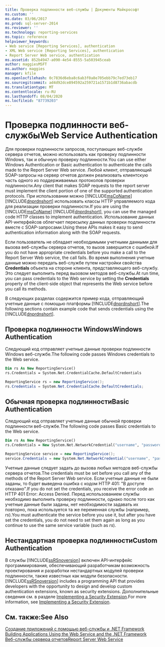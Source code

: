```yaml
---
title: Проверка подлинности веб-службы | Документы Майкрософт
ms.custom: ''
ms.date: 03/06/2017
ms.prod: sql-server-2014
ms.reviewer: ''
ms.technology: reporting-services
ms.topic: reference
helpviewer_keywords:
- Web service [Reporting Services], authentication
- XML Web service [Reporting Services], authentication
- Report Server Web service, authentication
ms.assetid: 852b4947-a090-4e54-8555-5a503945ceab
author: maggiesMSFT
ms.author: maggies
manager: kfile
ms.openlocfilehash: 0c7836d6eba8c6ab3f0a8e705ebb79c7ed73eb17
ms.sourcegitcommit: ad4d92dce894592a259721a1571b1d8736abacdb
ms.translationtype: MT
ms.contentlocale: ru-RU
ms.lasthandoff: 08/04/2020
ms.locfileid: "87739203"
---
```

# <a name="web-service-authentication"></a><span data-ttu-id="0c181-102">Проверка подлинности веб-службы</span><span class="sxs-lookup"><span data-stu-id="0c181-102">Web Service Authentication</span></span>
  <span data-ttu-id="0c181-103">Для проверки подлинности запросов, поступающих веб-службе сервера отчетов, можно использовать как проверку подлинности Windows, так и обычную проверку подлинности.</span><span class="sxs-lookup"><span data-stu-id="0c181-103">You can use either Windows Authentication or Basic authentication to authenticate the calls made to the Report Server Web service.</span></span> <span data-ttu-id="0c181-104">Любой клиент, отправляющий SOAP-запросы на сервер отчетов должен реализовать клиентскую часть одного из поддерживаемых протоколов проверки подлинности.</span><span class="sxs-lookup"><span data-stu-id="0c181-104">Any client that makes SOAP requests to the report server must implement the client portion of one of the supported authentication protocols.</span></span> <span data-ttu-id="0c181-105">При использовании можно [!INCLUDE[msCoName](../../../includes/msconame-md.md)] [!INCLUDE[dnprdnshort](../../../includes/dnprdnshort-md.md)] использовать классы HTTP управляемого кода для реализации проверки подлинности.</span><span class="sxs-lookup"><span data-stu-id="0c181-105">If you are using the [!INCLUDE[msCoName](../../../includes/msconame-md.md)] [!INCLUDE[dnprdnshort](../../../includes/dnprdnshort-md.md)], you can use the managed code HTTP classes to implement authentication.</span></span> <span data-ttu-id="0c181-106">Использование данных API-интерфейсов облегчает пересылку данных проверки подлинности вместе с SOAP-запросами.</span><span class="sxs-lookup"><span data-stu-id="0c181-106">Using these APIs makes it easy to send authentication information along with the SOAP requests.</span></span>  
  
 <span data-ttu-id="0c181-107">Если пользователь не обладает необходимыми учетными данными для вызова веб-службы сервера отчетов, то вызов завершится с ошибкой.</span><span class="sxs-lookup"><span data-stu-id="0c181-107">If you do not have appropriate credentials before you make a call to the Report Server Web service, the call fails.</span></span> <span data-ttu-id="0c181-108">Во время выполнения учетные данные можно передать веб-службе путем настройки свойства **Credentials** объекта на стороне клиента, представляющего веб-службу. Это следует выполнить перед вызовом методов веб-службы.</span><span class="sxs-lookup"><span data-stu-id="0c181-108">At run time, you can pass credentials to the Web service by setting the **Credentials** property of the client-side object that represents the Web service before you call its methods.</span></span>  
  
 <span data-ttu-id="0c181-109">В следующих разделах содержится пример кода, отправляющий учетные данные с помощью платформы [!INCLUDE[dnprdnshort](../../../includes/dnprdnshort-md.md)].</span><span class="sxs-lookup"><span data-stu-id="0c181-109">The following sections contain example code that sends credentials using the [!INCLUDE[dnprdnshort](../../../includes/dnprdnshort-md.md)].</span></span>  
  
## <a name="windows-authentication"></a><span data-ttu-id="0c181-110">Проверка подлинности Windows</span><span class="sxs-lookup"><span data-stu-id="0c181-110">Windows Authentication</span></span>  
 <span data-ttu-id="0c181-111">Следующий код отправляет учетные данные проверки подлинности Windows веб-службе.</span><span class="sxs-lookup"><span data-stu-id="0c181-111">The following code passes Windows credentials to the Web service.</span></span>  
  
```vb  
Dim rs As New ReportingService()  
rs.Credentials = System.Net.CredentialCache.DefaultCredentials  
```  
  
```csharp  
ReportingService rs = new ReportingService();  
rs.Credentials = System.Net.CredentialCache.DefaultCredentials;  
```  
  
## <a name="basic-authentication"></a><span data-ttu-id="0c181-112">Обычная проверка подлинности</span><span class="sxs-lookup"><span data-stu-id="0c181-112">Basic Authentication</span></span>  
 <span data-ttu-id="0c181-113">Следующий код отправляет учетные данные обычной проверки подлинности веб-службе.</span><span class="sxs-lookup"><span data-stu-id="0c181-113">The following code passes Basic credentials to the Web service.</span></span>  
  
```vb  
Dim rs As New ReportingService()  
rs.Credentials = New System.Net.NetworkCredential("username", "password", "domain")  
```  
  
```csharp  
ReportingService service = new ReportingService();  
service.Credentials = new System.Net.NetworkCredential("username", "password", "domain");  
```  
  
 <span data-ttu-id="0c181-114">Учетные данные следует задать до вызова любых методов веб-службы сервера отчетов.</span><span class="sxs-lookup"><span data-stu-id="0c181-114">The credentials must be set before you call any of the methods of the Report Server Web service.</span></span> <span data-ttu-id="0c181-115">Если учетные данные не были заданы, то будет выведена ошибка с кодом HTTP 401: "В доступе отказано".</span><span class="sxs-lookup"><span data-stu-id="0c181-115">If you do not set the credentials, you receive the error code an HTTP 401 Error: Access Denied.</span></span> <span data-ttu-id="0c181-116">Перед использованием службы необходимо выполнить проверку подлинности, однако после того как учетные данные были заданы, нет необходимости задавать их повторно, пока используется та же переменная службы (например, *rs*).</span><span class="sxs-lookup"><span data-stu-id="0c181-116">You must authenticate the service before you use it, but after you have set the credentials, you do not need to set them again as long as you continue to use the same service variable (such as *rs*).</span></span>  
  
## <a name="custom-authentication"></a><span data-ttu-id="0c181-117">Нестандартная проверка подлинности</span><span class="sxs-lookup"><span data-stu-id="0c181-117">Custom Authentication</span></span>  
 <span data-ttu-id="0c181-118">В службы [!INCLUDE[ssRSnoversion](../../../includes/ssrsnoversion-md.md)] включен API-интерфейс программирования, обеспечивающий разработчикам возможность проектирования и разработки нестандартных модулей проверки подлинности, также известных как модули безопасности.</span><span class="sxs-lookup"><span data-stu-id="0c181-118">[!INCLUDE[ssRSnoversion](../../../includes/ssrsnoversion-md.md)] includes a programming API that provides developers with the opportunity to design and develop custom authentication extensions, known as security extensions.</span></span> <span data-ttu-id="0c181-119">Дополнительные сведения см. в разделе [Implementing a Security Extension](../../extensions/security-extension/implementing-a-security-extension.md).</span><span class="sxs-lookup"><span data-stu-id="0c181-119">For more information, see [Implementing a Security Extension](../../extensions/security-extension/implementing-a-security-extension.md).</span></span>  
  
## <a name="see-also"></a><span data-ttu-id="0c181-120">См. также:</span><span class="sxs-lookup"><span data-stu-id="0c181-120">See Also</span></span>  
 <span data-ttu-id="0c181-121">[Создание приложений с помощью веб-службы и .NET Framework](building-applications-using-the-web-service-and-the-net-framework.md) </span><span class="sxs-lookup"><span data-stu-id="0c181-121">[Building Applications Using the Web Service and the .NET Framework](building-applications-using-the-web-service-and-the-net-framework.md) </span></span>  
 [<span data-ttu-id="0c181-122">Веб-службы сервера отчетов</span><span class="sxs-lookup"><span data-stu-id="0c181-122">Report Server Web Service</span></span>](../report-server-web-service.md)  
  
  
